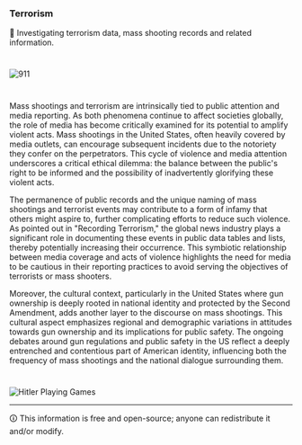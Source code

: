 ### Terrorism

📄 Investigating terrorism data, mass shooting records and related information.

#

![911](https://github.com/sourceduty/Terrorism/assets/123030236/ddef0ec1-d19f-4209-94b4-96fd0fd7e6a9)

#

Mass shootings and terrorism are intrinsically tied to public attention and media reporting. As both phenomena continue to affect societies globally, the role of media has become critically examined for its potential to amplify violent acts. Mass shootings in the United States, often heavily covered by media outlets, can encourage subsequent incidents due to the notoriety they confer on the perpetrators. This cycle of violence and media attention underscores a critical ethical dilemma: the balance between the public's right to be informed and the possibility of inadvertently glorifying these violent acts.

The permanence of public records and the unique naming of mass shootings and terrorist events may contribute to a form of infamy that others might aspire to, further complicating efforts to reduce such violence. As pointed out in "Recording Terrorism," the global news industry plays a significant role in documenting these events in public data tables and lists, thereby potentially increasing their occurrence. This symbiotic relationship between media coverage and acts of violence highlights the need for media to be cautious in their reporting practices to avoid serving the objectives of terrorists or mass shooters.

Moreover, the cultural context, particularly in the United States where gun ownership is deeply rooted in national identity and protected by the Second Amendment, adds another layer to the discourse on mass shootings. This cultural aspect emphasizes regional and demographic variations in attitudes towards gun ownership and its implications for public safety. The ongoing debates around gun regulations and public safety in the US reflect a deeply entrenched and contentious part of American identity, influencing both the frequency of mass shootings and the national dialogue surrounding them.

#

![Hitler Playing Games](https://github.com/sourceduty/Terrorism/assets/123030236/d825a127-14a7-4a20-a19f-1be3efc6d605)

***
🛈 This information is free and open-source; anyone can redistribute it and/or modify.
